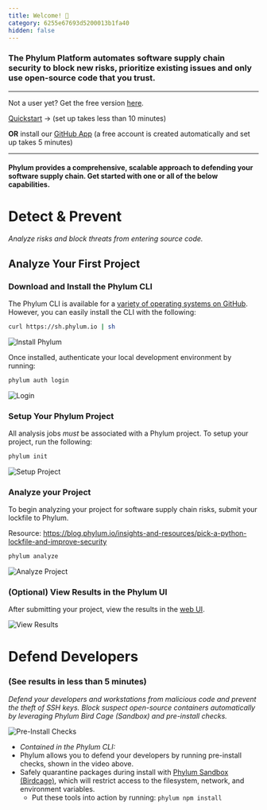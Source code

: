 ```yaml
---
title: Welcome! 👋
category: 6255e67693d5200013b1fa40
hidden: false
---
```


### The Phylum Platform automates software supply chain security to block new risks, prioritize existing issues and only use open-source code that you trust.
---

Not a user yet? Get the free version [here](https://app.phylum.io/register).

[Quickstart](https://docs.phylum.io/docs/quickstart) -> (set up takes less than 10 minutes)

**OR** install our [GitHub App](https://github.com/marketplace/phylum-io) (a
free account is created automatically and set up takes 5 minutes)

---

#### Phylum provides a comprehensive, scalable approach to defending your software supply chain. Get started with one or all of the below capabilities.

# Detect & Prevent

_Analyze risks and block threats from entering source code._

## Analyze Your First Project

### Download and Install the Phylum CLI

The Phylum CLI is available for a [variety of operating systems on
GitHub](https://github.com/phylum-dev/cli/releases/latest). However, you can
easily install the CLI with the following:

```sh
curl https://sh.phylum.io | sh
```

![Install Phylum](https://raw.githubusercontent.com/phylum-dev/documentation/main/assets/install-cli.webp)

Once installed, authenticate your local development environment by running:

```sh
phylum auth login
```

![Login](https://raw.githubusercontent.com/phylum-dev/documentation/main/assets/cli-login.webp)

### Setup Your Phylum Project

All analysis jobs *_must_* be associated with a Phylum project. To setup your
project, run the following:

```sh
phylum init
```

![Setup Project](TODO)

### Analyze your Project

To begin analyzing your project for software supply chain risks, submit your
lockfile to Phylum.

Resource: https://blog.phylum.io/insights-and-resources/pick-a-python-lockfile-and-improve-security

```sh
phylum analyze
```

![Analyze Project](TODO)

### (Optional) View Results in the Phylum UI

After submitting your project, view the results in the [web
UI](https://app.phylum.io).

![View Results](https://raw.githubusercontent.com/phylum-dev/documentation/main/assets/ui-project.webp)

# Defend Developers

### (See results in less than 5 minutes)

_Defend your developers and workstations from malicious code and prevent the
theft of SSH keys. Block suspect open-source containers automatically by
leveraging Phylum Bird Cage (Sandbox) and pre-install checks._

![Pre-Install Checks](https://raw.githubusercontent.com/phylum-dev/documentation/main/assets/compare.webp)

- _Contained in the Phylum CLI:_
- Phylum allows you to defend your developers by running pre-install checks,
  shown in the video above.
- Safely quarantine packages during install with [Phylum Sandbox
  (Birdcage)](https://github.com/phylum-dev/birdcage), which will restrict
  access to the filesystem, network, and environment variables.
  - Put these tools into action by running: `phylum npm install`
